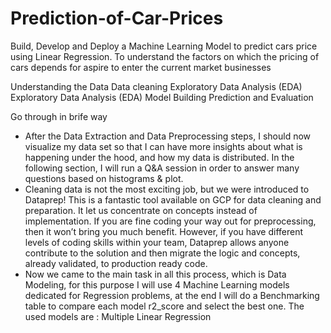 # Prediction-of-Car-Prices
Build, Develop and Deploy a Machine Learning Model to predict cars price using Linear Regression. To understand the factors on which the pricing of cars depends for aspire to enter the current market businesses

Understanding the Data
Data cleaning
Exploratory Data Analysis (EDA)
Exploratory Data Analysis (EDA)
Model Building
Prediction and Evaluation

Go through in brife way
* After the Data Extraction and Data Preprocessing steps, I should now visualize my data set so that I can have more insights about what is happening under the hood, and how my data is distributed.
  In the following section, I will run a Q&A session in order to answer many questions based on histograms & plot.
* Cleaning data is not the most exciting job, but we were introduced to Dataprep! This is a fantastic tool available on GCP for data cleaning and preparation. 
  It let us concentrate on concepts instead of implementation. If you are fine coding your way out for preprocessing, then it won’t bring you much benefit. 
  However, if you have different levels of coding skills within your team, Dataprep allows anyone contribute to the solution and then migrate the logic and concepts, already validated, to production ready code.
* Now we came to the main task in all this process, which is Data Modeling, for this purpose I will use 4 Machine Learning models dedicated for Regression problems, at the end I will do a Benchmarking table to compare each model r2_score and select the best one. The used models are : Multiple Linear Regression
